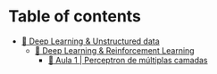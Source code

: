 # Table of contents

* [🤖 Deep Learning & Unstructured data](README.md)
  * [🤖 Deep Learning & Reinforcement Learning](deep-learning-and-unstructured-data/deep-learning-and-reinforcement-learning/README.md)
    * [🤖 Aula 1 | Perceptron de múltiplas camadas](deep-learning-and-unstructured-data/deep-learning-and-reinforcement-learning/aula-1-or-perceptron-de-multiplas-camadas.md)
